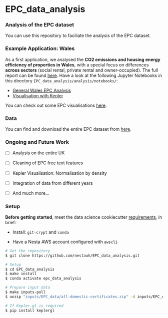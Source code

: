 # EPC_data_analysis

### **Analysis of the EPC dataset**

You can use this repository to faciliate the analysis of the EPC dataset.

### **Example Application: Wales**

As a first application, we analysed the **CO2 emissions and housing energy efficiency of properties in Wales**, with a special focus on differences **across sectors** (social rental, private rental and owner-occupied). The full report can be found [here](https://docs.google.com/document/d/1F-1_5ZZal20pfOWwBaQ-6scv-p4oxDkUdR62ADFJyF4/edit?usp=sharing). Have a look at the following Jupyter Notebooks in this directory `EPC_data_analysis/analysis/notebooks/`:

- [General Wales EPC Analysis](https://github.com/nestauk/EPC_data_analysis/blob/0_epc_wales_analysis/epc_data_analysis/analysis/notebooks/Wales_EPC_IMD_Analysis.ipynb)
- [Visualisation with Kepler](https://github.com/nestauk/EPC_data_analysis/blob/0_epc_wales_analysis/epc_data_analysis/analysis/notebooks/Wales_EPC_IMD_Analysis_with_Kepler.ipynb)

You can check out some EPC visualisations [here](https://athrado.github.io/data_viz/).

### **Data**

You can find and download the entire EPC dataset from [here](https://epc.opendatacommunities.org/).

### Ongoing and Future Work

- [ ] Analysis on the entire UK

- [ ] Cleaning of EPC free text features

- [ ] Kepler Visualisation: Normalisation by density

- [ ] Integration of data from different years

- [ ] And much more...

### Setup

**Before getting started**, meet the data science cookiecutter [requirements](http://nestauk.github.io/ds-cookiecutter/quickstart), in brief:

- Install: `git-crypt` and `conda`

- Have a Nesta AWS account configured with `awscli`

```bash
# Get the repository
$ git clone https://github.com/nestauk/EPC_data_analysis.git

# Setup
$ cd EPC_data_analysis
$ make install
$ conda activate epc_data_analysis

# Prepare input data
$ make inputs-pull
$ unzip "inputs/EPC_data/all-domestic-certificates.zip" -d inputs/EPC_data/.

# If Kepler.gl is required
$ pip install keplergl
```
